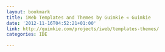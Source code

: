 ```yaml
---
layout: bookmark
title: iWeb Templates and Themes by Guimkie « Guimkie
date: '2012-11-16T04:52:21+01:00'
link: http://guimkie.com/projects/iweb/templates-themes/
categories: IDE

---
```


